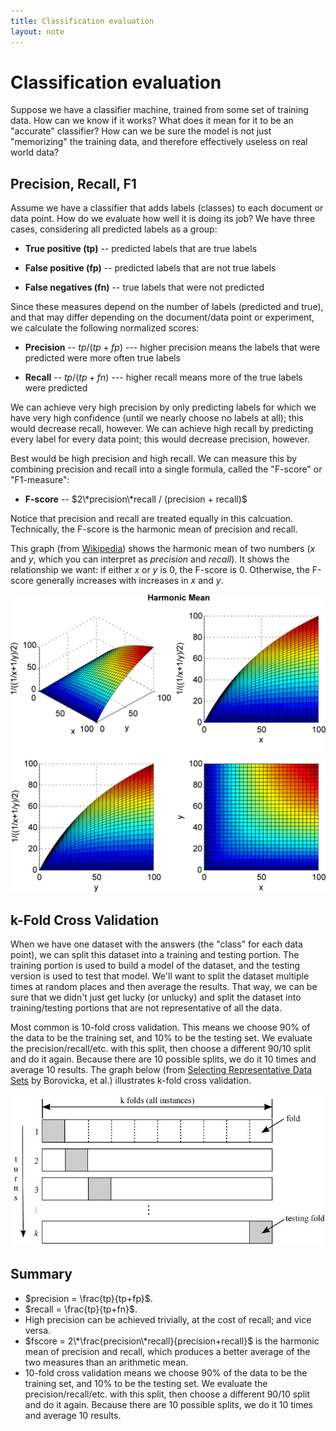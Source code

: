 ```yaml
---
title: Classification evaluation
layout: note
---
```


# Classification evaluation

Suppose we have a classifier machine, trained from some set of training data. How can we know if it works? What does it mean for it to be an "accurate" classifier? How can we be sure the model is not just "memorizing" the training data, and therefore effectively useless on real world data?

## Precision, Recall, F1

Assume we have a classifier that adds labels (classes) to each
document or data point. How do we evaluate how well it is doing its
job? We have three cases, considering all predicted labels as a group:

- **True positive (tp)** -- predicted labels that are true labels

- **False positive (fp)** -- predicted labels that are not true labels

- **False negatives (fn)** -- true labels that were not predicted

Since these measures depend on the number of labels (predicted and
true), and that may differ depending on the document/data point or
experiment, we calculate the following normalized scores:

- **Precision** -- $tp/(tp+fp)$ --- higher precision means the labels
               that were predicted were more often true labels

- **Recall** -- $tp/(tp+fn)$ --- higher recall means more of the true
            labels were predicted

We can achieve very high precision by only predicting labels for which
we have very high confidence (until we nearly choose no labels at
all); this would decrease recall, however. We can achieve high recall
by predicting every label for every data point; this would decrease
precision, however.

Best would be high precision and high recall. We can measure this by
combining precision and recall into a single formula, called the
"F-score" or "F1-measure":

- **F-score** -- $2\*precision\*recall / (precision + recall)$

Notice that precision and recall are treated equally in this
calcuation. Technically, the F-score is the harmonic mean of precision
and recall.

This graph (from [Wikipedia](http://en.wikipedia.org/wiki/File:Harmonic_mean_3D_plot_from_0_to_100.png)) shows the harmonic mean of two numbers
($x$ and $y$, which you can interpret as $precision$ and $recall$). It
shows the relationship we want: if either $x$ or $y$ is $0$, the
F-score is $0$. Otherwise, the F-score generally increases with
increases in $x$ and $y$.

![Harmonic mean](/images/harmonic-mean.png)

## k-Fold Cross Validation

When we have one dataset with the answers (the "class" for each data
point), we can split this dataset into a training and testing
portion. The training portion is used to build a model of the dataset,
and the testing version is used to test that model. We'll want to split
the dataset multiple times at random places and then average the
results. That way, we can be sure that we didn't just get lucky (or
unlucky) and split the dataset into training/testing portions that are
not representative of all the data.

Most common is 10-fold cross validation. This means we choose 90% of
the data to be the training set, and 10% to be the testing set. We
evaluate the precision/recall/etc. with this split, then choose a
different 90/10 split and do it again. Because there are 10 possible
splits, we do it 10 times and average 10 results. The graph below
(from
[Selecting Representative Data Sets](http://www.intechopen.com/books/advances-in-data-mining-knowledge-discovery-and-applications/selecting-representative-data-sets)
by Borovicka, et al.)  illustrates k-fold cross validation.

![Cross validation](/images/k-fold-cross-validation.jpg)

## Summary

- $precision = \frac{tp}{tp+fp}$.
- $recall = \frac{tp}{tp+fn}$.
- High precision can be achieved trivially, at the cost of recall; and
  vice versa.
- $fscore = 2\*\frac{precision\*recall}{precision+recall}$ is the
  harmonic mean of precision and recall, which produces a better
  average of the two measures than an arithmetic mean.
- 10-fold cross validation means we choose 90% of the data to be the
  training set, and 10% to be the testing set. We evaluate the
  precision/recall/etc. with this split, then choose a different 90/10
  split and do it again. Because there are 10 possible splits, we do
  it 10 times and average 10 results.